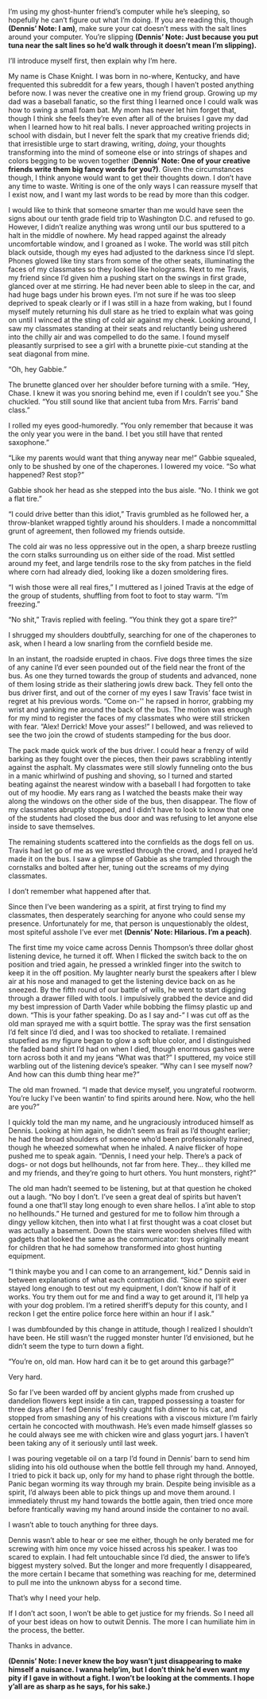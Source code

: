  I’m using my ghost-hunter friend’s computer while he’s sleeping, so hopefully he can’t figure out what I’m doing. If you are reading this, though **(Dennis’ Note: I am)**, make sure your cat doesn’t mess with the salt lines around your computer. You’re slipping **(Dennis’ Note: Just because you put tuna near the salt lines so he’d walk through it doesn’t mean I’m slipping).**

I’ll introduce myself first, then explain why I’m here.

My name is Chase Knight. I was born in no-where, Kentucky, and have frequented this subreddit for a few years, though I haven’t posted anything before now. I was never the creative one in my friend group. Growing up my dad was a baseball fanatic, so the first thing I learned once I could walk was how to swing a small foam bat. My mom has never let him forget that, though I think she feels they’re even after all of the bruises I gave my dad when I learned how to hit real balls. I never approached writing projects in school with disdain, but I never felt the spark that my creative friends did; that irresistible urge to start drawing, writing, *doing*, your thoughts transforming into the mind of someone else or into strings of shapes and colors begging to be woven together (**Dennis’ Note: One of your creative friends write them big fancy words for you?)**. Given the circumstances though, I think anyone would want to get their thoughts down. I don’t have any time to waste. Writing is one of the only ways I can reassure myself that I exist now, and I want my last words to be read by more than this codger.

I would like to think that someone smarter than me would have seen the signs about our tenth grade field trip to Washington D.C. and refused to go. However, I didn’t realize anything was wrong until our bus sputtered to a halt in the middle of nowhere. My head rapped against the already uncomfortable window, and I groaned as I woke. The world was still pitch black outside, though my eyes had adjusted to the darkness since I’d slept. Phones glowed like tiny stars from some of the other seats, illuminating the faces of my classmates so they looked like holograms. Next to me Travis, my friend since I’d given him a pushing start on the swings in first grade, glanced over at me stirring. He had never been able to sleep in the car, and had huge bags under his brown eyes. I’m not sure if he was too sleep deprived to speak clearly or if I was still in a haze from waking, but I found myself mutely returning his dull stare as he tried to explain what was going on until I winced at the sting of cold air against my cheek. Looking around, I saw my classmates standing at their seats and reluctantly being ushered into the chilly air and was compelled to do the same. I found myself pleasantly surprised to see a girl with a brunette pixie-cut standing at the seat diagonal from mine.

“Oh, hey Gabbie.”

The brunette glanced over her shoulder before turning with a smile. “Hey, Chase. I knew it was you snoring behind me, even if I couldn’t see you.” She chuckled. “You still sound like that ancient tuba from Mrs. Farris’ band class.”

I rolled my eyes good-humoredly. “You only remember that because it was the only year you were in the band. I bet you still have that rented saxophone.” 

“Like my parents would want that thing anyway near me!” Gabbie squealed, only to be shushed by one of the chaperones. I lowered my voice. “So what happened? Rest stop?”

Gabbie shook her head as she stepped into the bus aisle. “No. I think we got a flat tire.”

“I could drive better than this idiot,” Travis grumbled as he followed her, a throw-blanket wrapped tightly around his shoulders. I made a noncommittal grunt of agreement, then followed my friends outside.

The cold air was no less oppressive out in the open, a sharp breeze rustling the corn stalks surrounding us on either side of the road. Mist settled around my feet, and large tendrils rose to the sky from patches in the field where corn had already died, looking like a dozen smoldering fires.

“I wish those were all real fires,” I muttered as I joined Travis at the edge of the group of students, shuffling from foot to foot to stay warm. “I’m freezing.”

“No shit,” Travis replied with feeling. “You think they got a spare tire?”

I shrugged my shoulders doubtfully, searching for one of the chaperones to ask, when I heard a low snarling from the cornfield beside me. 

In an instant, the roadside erupted in chaos. Five dogs three times the size of any canine I’d ever seen pounded out of the field near the front of the bus. As one they turned towards the group of students and advanced, none of them losing stride as their slathering jowls drew back. They fell onto the bus driver first, and out of the corner of my eyes I saw Travis’ face twist in regret at his previous words. “Come on-'' he rapsed in horror, grabbing my wrist and yanking me around the back of the bus. The motion was enough for my mind to register the faces of my classmates who were still stricken with fear. “Alex! Derrick! Move your asses!” I bellowed, and was relieved to see the two join the crowd of students stampeding for the bus door. 

The pack made quick work of the bus driver. I could hear a frenzy of wild barking as they fought over the pieces, then their paws scrabbling intently against the asphalt. My classmates were still slowly funneling onto the bus in a manic whirlwind of pushing and shoving, so I turned and started beating against the nearest window with a baseball I had forgotten to take out of my hoodie. My ears rang as I watched the beasts make their way along the windows on the other side of the bus, then disappear. The flow of my classmates abruptly stopped, and I didn’t have to look to know that one of the students had closed the bus door and was refusing to let anyone else inside to save themselves.

The remaining students scattered into the cornfields as the dogs fell on us. Travis had let go of me as we wrestled through the crowd, and I prayed he’d made it on the bus. I saw a glimpse of Gabbie as she trampled through the cornstalks and bolted after her, tuning out the screams of my dying classmates.

I don’t remember what happened after that. 

Since then I’ve been wandering as a spirit, at first trying to find my classmates, then desperately searching for anyone who could sense my presence. Unfortunately for me, that person is unquestionably the oldest, most spiteful asshole I’ve ever met **(Dennis’ Note: Hilarious. I’m a peach)**. 

The first time my voice came across Dennis Thompson’s three dollar ghost listening device, he turned it off. When I flicked the switch back to the on position and tried again, he pressed a wrinkled finger into the switch to keep it in the off position. My laughter nearly burst the speakers after I blew air at his nose and managed to get the listening device back on as he sneezed. By the fifth round of our battle of wills, he went to start digging through a drawer filled with tools. I impulsively grabbed the device and did my best impression of Darth Vader while bobbing the flimsy plastic up and down. “This is your father speaking. Do as I say and-” I was cut off as the old man sprayed me with a squirt bottle. The spray was the first sensation I’d felt since I’d died, and I was too shocked to retaliate. I remained stupefied as my figure began to glow a soft blue color, and I distinguished the faded band shirt I’d had on when I died, though enormous gashes were torn across both it and my jeans “What was that?” I sputtered, my voice still warbling out of the listening device’s speaker. “Why can I see myself now? And how can this dumb thing hear me?”

The old man frowned. “I made that device myself, you ungrateful rootworm. You’re lucky I’ve been wantin’ to find spirits around here. Now, who the hell are you?”

I quickly told the man my name, and he ungraciously introduced himself as Dennis. Looking at him again, he didn’t seem as frail as I’d thought earlier; he had the broad shoulders of someone who’d been professionally trained, though he wheezed somewhat when he inhaled. A naive flicker of hope pushed me to speak again. “Dennis, I need your help. There’s a pack of dogs- or not dogs but hellhounds, not far from here. They… they killed me and my friends, and they’re going to hurt others. You hunt monsters, right?” 

The old man hadn’t seemed to be listening, but at that question he choked out a laugh. “No boy I don’t. I’ve seen a great deal of spirits but haven’t found a one that’ll stay long enough to even share hellos. I a’int able to stop no hellhounds.” He turned and gestured for me to follow him through a dingy yellow kitchen, then into what I at first thought was a coat closet but was actually a basement. Down the stairs were wooden shelves filled with gadgets that looked the same as the communicator: toys originally meant for children that he had somehow transformed into ghost hunting equipment.

“I think maybe you and I can come to an arrangement, kid.” Dennis said in between explanations of what each contraption did. “Since no spirit ever stayed long enough to test out my equipment, I don’t know if half of it works. You try them out for me and find a way to get around it, I’ll help ya with your dog problem. I’m a retired sheriff’s deputy for this county, and I reckon I get the entire police force here within an hour if I ask.”

I was dumbfounded by this change in attitude, though I realized I shouldn’t have been. He still wasn’t the rugged monster hunter I’d envisioned, but he didn’t seem the type to turn down a fight. 

“You’re on, old man. How hard can it be to get around this garbage?”

Very hard.

So far I’ve been warded off by ancient glyphs made from crushed up dandelion flowers kept inside a tin can, trapped possessing a toaster for three days after I fed Dennis’ freshly caught fish dinner to his cat, and stopped from smashing any of his creations with a viscous mixture I’m fairly certain he concocted with mouthwash. He’s even made himself glasses so he could always see me with chicken wire and glass yogurt jars. I haven’t been taking any of it seriously until last week.

I was pouring vegetable oil on a tarp I’d found in Dennis’ barn to send him sliding into his old outhouse when the bottle fell through my hand. Annoyed, I tried to pick it back up, only for my hand to phase right through the bottle. Panic began worming its way through my brain. Despite being invisible as a spirit, I’d always been able to pick things up and move them around. I immediately thrust my hand towards the bottle again, then tried once more before frantically waving my hand around inside the container to no avail. 

I wasn’t able to touch anything for three days. 

Dennis wasn’t able to hear or see me either, though he only berated me for screwing with him once my voice hissed across his speaker. I was too scared to explain. I had felt untouchable since I’d died, the answer to life’s biggest mystery solved. But the longer and more frequently I disappeared, the more certain I became that something was reaching for me, determined to pull me into the unknown abyss for a second time.

That’s why I need your help.

If I don’t act soon, I won’t be able to get justice for my friends. So I need all of your best ideas on how to outwit Dennis. The more I can humiliate him in the process, the better.

Thanks in advance.

**(Dennis’ Note: I never knew the boy wasn’t just disappearing to make himself a nuisance. I wanna help‘im, but I don’t think he’d even want my pity if I gave in without a fight. I won’t be looking at the comments. I hope y’all are as sharp as he says, for his sake.)**